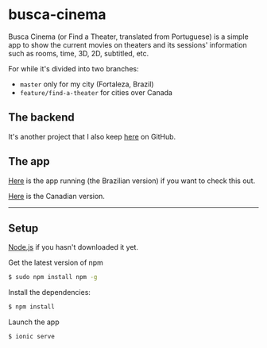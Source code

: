 # busca-cinema

Busca Cinema (or Find a Theater, translated from Portuguese) is a simple app to show the current movies on theaters and its sessions' information such as rooms, time, 3D, 2D, subtitled, etc.

For while it's divided into two branches:

* `master` only for my city (Fortaleza, Brazil)
* `feature/find-a-theater` for cities over Canada

## The backend
It's another project that I also keep [here](https://github.com/Jefferson227/busca-cinema-backend) on GitHub.

## The app
[Here](https://buscacinema.com) is the app running (the Brazilian version) if you want to check this out.

[Here](https://find-a-theater.firebaseapp.com) is the Canadian version.

****


## Setup

[Node.js](https://nodejs.org/download/) if you hasn't downloaded it yet.

Get the latest version of npm
```sh
$ sudo npm install npm -g
```

Install the dependencies:
```sh
$ npm install
```

Launch the app
```sh
$ ionic serve
```

